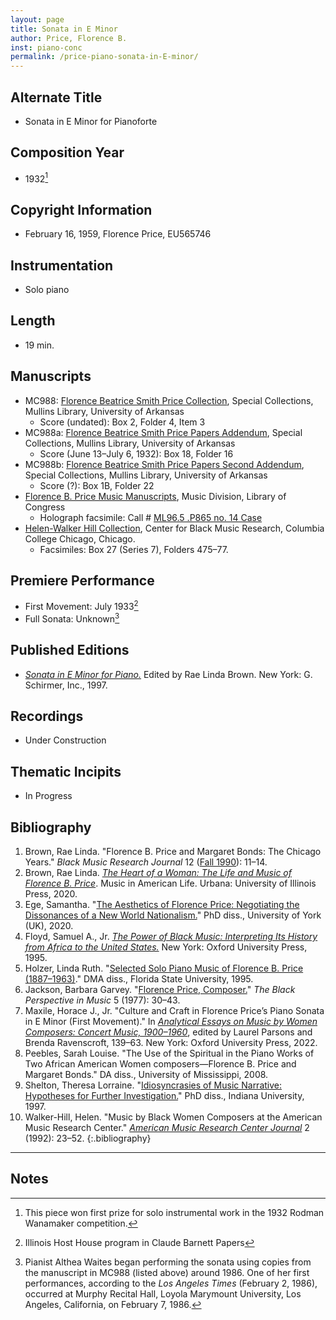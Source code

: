 ```yaml
---
layout: page
title: Sonata in E Minor
author: Price, Florence B.
inst: piano-conc
permalink: /price-piano-sonata-in-E-minor/
---
```


## Alternate Title
- Sonata in E Minor for Pianoforte

## Composition Year
- 1932[^fn1]

## Copyright Information
- February 16, 1959, Florence Price, EU565746

## Instrumentation
- Solo piano

## Length
- 19 min.

## Manuscripts
- MC988: <a href="https://uark.as.atlas-sys.com/repositories/2/resources/1419" target="_blank">Florence Beatrice Smith Price Collection</a>, Special Collections, Mullins Library, University of Arkansas
    * Score (undated): Box 2, Folder 4, Item 3
- MC988a: <a href="https://uark.as.atlas-sys.com/repositories/2/resources/1522" target="_blank">Florence Beatrice Smith Price Papers Addendum</a>, Special Collections, Mullins Library, University of Arkansas
    * Score (June 13&ndash;July 6, 1932): Box 18, Folder 16
- MC988b: <a href="https://uark.as.atlas-sys.com/repositories/2/resources/696/" target="_blank">Florence Beatrice Smith Price Papers Second Addendum</a>, Special Collections, Mullins Library, University of Arkansas
    * Score (?): Box 1B, Folder 22
- <a href="https://lccn.loc.gov/2020570150" target="_blank">Florence B. Price Music Manuscripts</a>, Music Division, Library of Congress
    * Holograph facsimile: Call # <a href="https://lccn.loc.gov/2019563781" target="_blank">ML96.5 .P865 no. 14 Case</a>
- <a href="https://digitalcommons.colum.edu/cmbr_guides/41/" target="_blank">Helen-Walker Hill Collection</a>, Center for Black Music Research, Columbia College Chicago, Chicago.
    * Facsimiles: Box 27 (Series 7), Folders 475&ndash;77.

## Premiere Performance
- First Movement: July 1933[^fn2]
- Full Sonata: Unknown[^fn3]

## Published Editions
- <a href="https://www.worldcat.org/title/37434377" target="_blank">*Sonata in E Minor for Piano.*</a> Edited by Rae Linda Brown. New York: G. Schirmer, Inc., 1997.

## Recordings
- Under Construction

## Thematic Incipits
- In Progress

## Bibliography
1. Brown, Rae Linda. "Florence B. Price and Margaret Bonds: The Chicago Years." *Black Music Research Journal* 12 (<a href="https://digitalcommons.colum.edu/cbmrnews/31/" target="_blank">Fall 1990</a>): 11&ndash;14.
2. Brown, Rae Linda. <a href="https://www.worldcat.org/title/1122800180" target="_blank">*The Heart of a Woman: The Life and Music of Florence B. Price*</a>. Music in American Life. Urbana: University of Illinois Press, 2020.
3. Ege, Samantha. "<a href="https://etheses.whiterose.ac.uk/27318/" target="_blank">The Aesthetics of Florence Price: Negotiating the Dissonances of a New World Nationalism.</a>" PhD diss., University of York (UK), 2020.
4. Floyd, Samuel A., Jr. <a href="https://www.worldcat.org/title/29670104" target="_blank">*The Power of Black Music: Interpreting Its History from Africa to the United States.*</a> New York: Oxford University Press, 1995.
5. Holzer, Linda Ruth. "<a href="https://www.proquest.com/docview/304183848" target="_blank">Selected Solo Piano Music of Florence B. Price (1887&ndash;1963)</a>." DMA diss., Florida State University, 1995.
6. Jackson, Barbara Garvey. "<a href="https://doi.org/10.2307/1214357" target="_blank">Florence Price, Composer.</a>" *The Black Perspective in Music* 5 (1977): 30&ndash;43.
7. Maxile, Horace J., Jr. "Culture and Craft in Florence Price’s Piano Sonata in E Minor (First Movement)." In <a href="https://www.worldcat.org/title/1291579115" target="_blank">*Analytical Essays on Music by Women Composers: Concert Music, 1900&ndash;1960*</a>, edited by Laurel Parsons and Brenda Ravenscroft, 139&ndash;63. New York: Oxford University Press, 2022.
8. Peebles, Sarah Louise. "The Use of the Spiritual in the Piano Works of Two African American Women composers&mdash;Florence B. Price and Margaret Bonds." DA diss., University of Mississippi, 2008.
9. Shelton, Theresa Lorraine. "<a href="https://www.proquest.com/docview/304366578" target="_blank">Idiosyncrasies of Music Narrative: Hypotheses for Further Investigation.</a>" PhD diss., Indiana University, 1997.
10. Walker-Hill, Helen. "Music by Black Women Composers at the American Music Research Center." <a href="https://www.colorado.edu/amrc/amrc-journal" target="_blank">*American Music Research Center Journal*</a> 2 (1992): 23&ndash;52.
{:.bibliography}

---

## Notes
[^fn1]: This piece won first prize for solo instrumental work in the 1932 Rodman Wanamaker competition.
[^fn2]: Illinois Host House program in Claude Barnett Papers
[^fn3]: Pianist Althea Waites began performing the sonata using copies from the manuscript in MC988 (listed above) around 1986. One of her first performances, according to the *Los Angeles Times* (February 2, 1986), occurred at Murphy Recital Hall, Loyola Marymount University, Los Angeles, California, on February 7, 1986.
